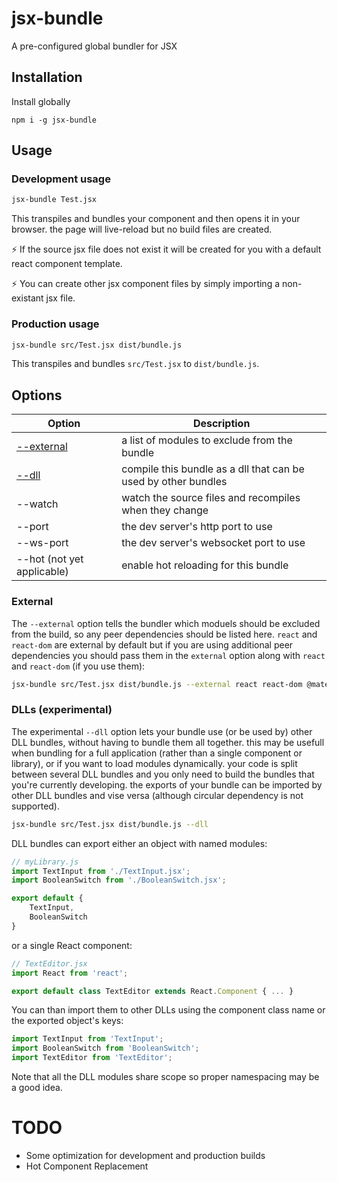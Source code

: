 # jsx-bundle
A pre-configured global bundler for JSX

## Installation
Install globally
```
npm i -g jsx-bundle
```

## Usage
### Development usage

```sh
jsx-bundle Test.jsx
```
This transpiles and bundles your component and then opens it in your browser. the page will live-reload but no build files are created. 

⚡ If the source jsx file does not exist it will be created for you with a default react component template.

⚡ You can create other jsx component files by simply importing a non-existant jsx file.    

### Production usage

```sh
jsx-bundle src/Test.jsx dist/bundle.js
```
This transpiles and bundles `src/Test.jsx` to `dist/bundle.js`.

## Options
Option | Description
--- | ---
<a href="#external">--external</a> | a list of modules to exclude from the bundle
<a href="#dlls">--dll</a> | compile this bundle as a dll that can be used by other bundles 
--watch | watch the source files and recompiles when they change
--port | the dev server's http port to use
--ws-port | the dev server's websocket port to use
--hot (not yet applicable) | enable hot reloading for this bundle

### External
The `--external` option tells the bundler which moduels should be excluded from the build, so any peer dependencies should be listed here.
`react` and `react-dom` are external by default but if you are using additional peer dependencies you should pass them in the `external` option along with `react` and `react-dom` (if you use them):
```sh
jsx-bundle src/Test.jsx dist/bundle.js --external react react-dom @material-ui/core
```

### DLLs (experimental)

The experimental `--dll` option lets your bundle use (or be used by) other DLL bundles, without having to bundle them all together. this may be usefull when bundling for a full application (rather than a single component or library), or if you want to load modules dynamically. your code is split between several DLL bundles and you only need to build the bundles that you're currently developing. the exports of your bundle can be imported by other DLL bundles and vise versa (although circular dependency is not supported).
```sh
jsx-bundle src/Test.jsx dist/bundle.js --dll
```
DLL bundles can export either an object with named modules:
```jsx
// myLibrary.js
import TextInput from './TextInput.jsx';
import BooleanSwitch from './BooleanSwitch.jsx';

export default {
    TextInput,
    BooleanSwitch
}
```
or a single React component:
```jsx
// TextEditor.jsx
import React from 'react';

export default class TextEditor extends React.Component { ... }
```
You can than import them to other DLLs using the component class name or the exported object's keys:
```jsx
import TextInput from 'TextInput';
import BooleanSwitch from 'BooleanSwitch';
import TextEditor from 'TextEditor';
```
Note that all the DLL modules share scope so proper namespacing may be a good idea.

# TODO
*   Some optimization for development and production builds
*   Hot Component Replacement
